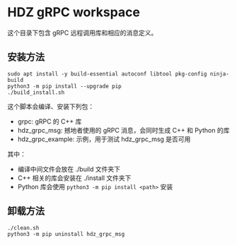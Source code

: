 # HDZ gRPC workspace

这个目录下包含 gRPC 远程调用库和相应的消息定义。

## 安装方法

```shell
sudo apt install -y build-essential autoconf libtool pkg-config ninja-build
python3 -m pip install --upgrade pip
./build_install.sh
```

这个脚本会编译、安装下列包：

- grpc: gRPC 的 C++ 库
- hdz_grpc_msg: 撼地者使用的 gRPC 消息，会同时生成 C++ 和 Python 的库
- hdz_grpc_example: 示例，用于测试 hdz_grpc_msg 是否可用

其中：

- 编译中间文件会放在 ./build 文件夹下
- C++ 相关的库会安装在 ./install 文件夹下
- Python 库会使用 `python3 -m pip install <path>` 安装

## 卸载方法

```shell
./clean.sh
python3 -m pip uninstall hdz_grpc_msg
```

